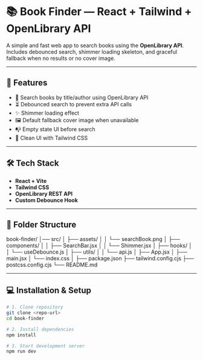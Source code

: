 # 📚 Book Finder — React + Tailwind + OpenLibrary API

A simple and fast web app to search books using the **OpenLibrary API**.  
Includes debounced search, shimmer loading skeleton, and graceful fallback when no results or no cover image.

---

## 🚀 Features

- 🔎 Search books by title/author using OpenLibrary API
- ⏳ Debounced search to prevent extra API calls
- ✨ Shimmer loading effect
- 🖼 Default fallback cover image when unavailable
- 📭 Empty state UI before search
- 🧼 Clean UI with Tailwind CSS

---

## 🛠 Tech Stack

- **React + Vite**
- **Tailwind CSS**
- **OpenLibrary REST API**
- **Custom Debounce Hook**

---

## 📂 Folder Structure

book-finder/
│── src/
│ ├── assets/
│ │ └── searchBook.png
│ ├── components/
│ │ ├── SearchBar.jsx
│ │ └── Shimmer.jsx
│ ├── hooks/
│ │ └── useDebounce.js
│ ├── utils/
│ │ └── api.js
│ ├── App.jsx
│ ├── main.jsx
│ └── index.css
│
├── package.json
├── tailwind.config.cjs
├── postcss.config.cjs
└── README.md


---

## 💻 Installation & Setup

```bash
# 1. Clone repository
git clone <repo-url>
cd book-finder

# 2. Install dependencies
npm install

# 3. Start development server
npm run dev
